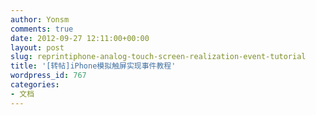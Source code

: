 ```yaml
---
author: Yonsm
comments: true
date: 2012-09-27 12:11:00+00:00
layout: post
slug: reprintiphone-analog-touch-screen-realization-event-tutorial
title: '[转帖]iPhone模拟触屏实现事件教程'
wordpress_id: 767
categories:
- 文档
---
```


